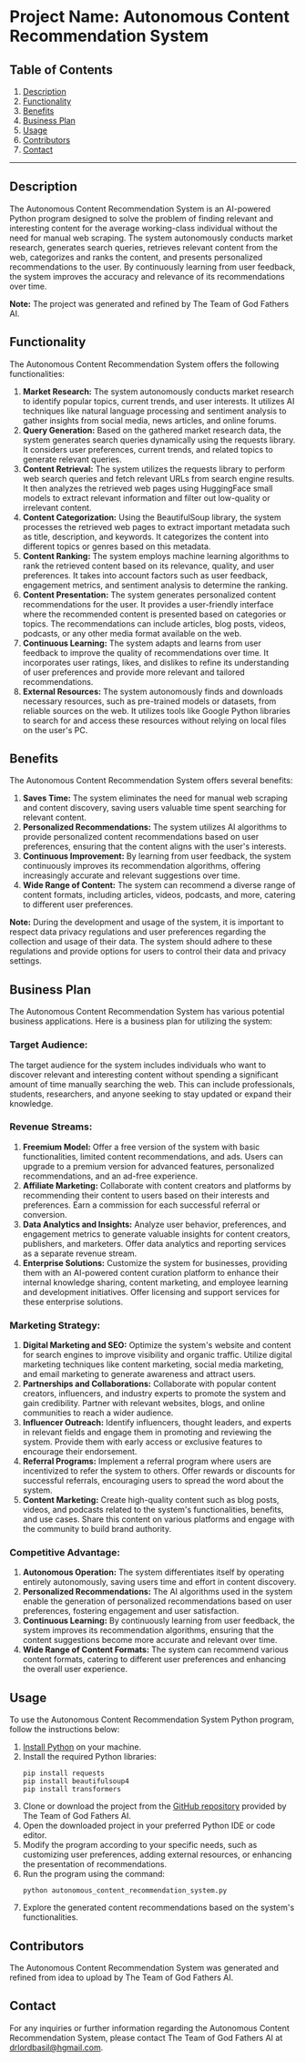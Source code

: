 # Project Name: Autonomous Content Recommendation System

## Table of Contents
1. [Description](#description)
2. [Functionality](#functionality)
3. [Benefits](#benefits)
4. [Business Plan](#business-plan)
5. [Usage](#usage)
6. [Contributors](#contributors)
7. [Contact](#contact)

---

## Description<a name="description"></a>
The Autonomous Content Recommendation System is an AI-powered Python program designed to solve the problem of finding relevant and interesting content for the average working-class individual without the need for manual web scraping. The system autonomously conducts market research, generates search queries, retrieves relevant content from the web, categorizes and ranks the content, and presents personalized recommendations to the user. By continuously learning from user feedback, the system improves the accuracy and relevance of its recommendations over time. 

**Note:** The project was generated and refined by The Team of God Fathers AI.

## Functionality<a name="functionality"></a>
The Autonomous Content Recommendation System offers the following functionalities:

1. **Market Research:** The system autonomously conducts market research to identify popular topics, current trends, and user interests. It utilizes AI techniques like natural language processing and sentiment analysis to gather insights from social media, news articles, and online forums.
2. **Query Generation:** Based on the gathered market research data, the system generates search queries dynamically using the requests library. It considers user preferences, current trends, and related topics to generate relevant queries.
3. **Content Retrieval:** The system utilizes the requests library to perform web search queries and fetch relevant URLs from search engine results. It then analyzes the retrieved web pages using HuggingFace small models to extract relevant information and filter out low-quality or irrelevant content.
4. **Content Categorization:** Using the BeautifulSoup library, the system processes the retrieved web pages to extract important metadata such as title, description, and keywords. It categorizes the content into different topics or genres based on this metadata.
5. **Content Ranking:** The system employs machine learning algorithms to rank the retrieved content based on its relevance, quality, and user preferences. It takes into account factors such as user feedback, engagement metrics, and sentiment analysis to determine the ranking.
6. **Content Presentation:** The system generates personalized content recommendations for the user. It provides a user-friendly interface where the recommended content is presented based on categories or topics. The recommendations can include articles, blog posts, videos, podcasts, or any other media format available on the web.
7. **Continuous Learning:** The system adapts and learns from user feedback to improve the quality of recommendations over time. It incorporates user ratings, likes, and dislikes to refine its understanding of user preferences and provide more relevant and tailored recommendations.
8. **External Resources:** The system autonomously finds and downloads necessary resources, such as pre-trained models or datasets, from reliable sources on the web. It utilizes tools like Google Python libraries to search for and access these resources without relying on local files on the user's PC.

## Benefits<a name="benefits"></a>
The Autonomous Content Recommendation System offers several benefits:

1. **Saves Time:** The system eliminates the need for manual web scraping and content discovery, saving users valuable time spent searching for relevant content.
2. **Personalized Recommendations:** The system utilizes AI algorithms to provide personalized content recommendations based on user preferences, ensuring that the content aligns with the user's interests.
3. **Continuous Improvement:** By learning from user feedback, the system continuously improves its recommendation algorithms, offering increasingly accurate and relevant suggestions over time.
4. **Wide Range of Content:** The system can recommend a diverse range of content formats, including articles, videos, podcasts, and more, catering to different user preferences.

**Note:** During the development and usage of the system, it is important to respect data privacy regulations and user preferences regarding the collection and usage of their data. The system should adhere to these regulations and provide options for users to control their data and privacy settings.

## Business Plan<a name="business-plan"></a>
The Autonomous Content Recommendation System has various potential business applications. Here is a business plan for utilizing the system:

### Target Audience:
The target audience for the system includes individuals who want to discover relevant and interesting content without spending a significant amount of time manually searching the web. This can include professionals, students, researchers, and anyone seeking to stay updated or expand their knowledge.

### Revenue Streams:
1. **Freemium Model:** Offer a free version of the system with basic functionalities, limited content recommendations, and ads. Users can upgrade to a premium version for advanced features, personalized recommendations, and an ad-free experience.
2. **Affiliate Marketing:** Collaborate with content creators and platforms by recommending their content to users based on their interests and preferences. Earn a commission for each successful referral or conversion.
3. **Data Analytics and Insights:** Analyze user behavior, preferences, and engagement metrics to generate valuable insights for content creators, publishers, and marketers. Offer data analytics and reporting services as a separate revenue stream.
4. **Enterprise Solutions:** Customize the system for businesses, providing them with an AI-powered content curation platform to enhance their internal knowledge sharing, content marketing, and employee learning and development initiatives. Offer licensing and support services for these enterprise solutions.

### Marketing Strategy:
1. **Digital Marketing and SEO:** Optimize the system's website and content for search engines to improve visibility and organic traffic. Utilize digital marketing techniques like content marketing, social media marketing, and email marketing to generate awareness and attract users.
2. **Partnerships and Collaborations:** Collaborate with popular content creators, influencers, and industry experts to promote the system and gain credibility. Partner with relevant websites, blogs, and online communities to reach a wider audience.
3. **Influencer Outreach:** Identify influencers, thought leaders, and experts in relevant fields and engage them in promoting and reviewing the system. Provide them with early access or exclusive features to encourage their endorsement.
4. **Referral Programs:** Implement a referral program where users are incentivized to refer the system to others. Offer rewards or discounts for successful referrals, encouraging users to spread the word about the system.
5. **Content Marketing:** Create high-quality content such as blog posts, videos, and podcasts related to the system's functionalities, benefits, and use cases. Share this content on various platforms and engage with the community to build brand authority.

### Competitive Advantage:
1. **Autonomous Operation:** The system differentiates itself by operating entirely autonomously, saving users time and effort in content discovery.
2. **Personalized Recommendations:** The AI algorithms used in the system enable the generation of personalized recommendations based on user preferences, fostering engagement and user satisfaction.
3. **Continuous Learning:** By continuously learning from user feedback, the system improves its recommendation algorithms, ensuring that the content suggestions become more accurate and relevant over time.
4. **Wide Range of Content Formats:** The system can recommend various content formats, catering to different user preferences and enhancing the overall user experience.

## Usage<a name="usage"></a>
To use the Autonomous Content Recommendation System Python program, follow the instructions below:

1. [Install Python](https://www.python.org/downloads/) on your machine.
2. Install the required Python libraries:
   ```
   pip install requests
   pip install beautifulsoup4
   pip install transformers
   ```
3. Clone or download the project from the [GitHub repository](https://github.com/your-repo-link) provided by The Team of God Fathers AI.
4. Open the downloaded project in your preferred Python IDE or code editor.
5. Modify the program according to your specific needs, such as customizing user preferences, adding external resources, or enhancing the presentation of recommendations.
6. Run the program using the command:
   ```
   python autonomous_content_recommendation_system.py
   ```
7. Explore the generated content recommendations based on the system's functionalities.

## Contributors<a name="contributors"></a>
The Autonomous Content Recommendation System was generated and refined from idea to upload by The Team of God Fathers AI.

## Contact<a name="contact"></a>
For any inquiries or further information regarding the Autonomous Content Recommendation System, please contact The Team of God Fathers AI at [drlordbasil@hgmail.com](mailto:drlordbasil@hgmail.com).